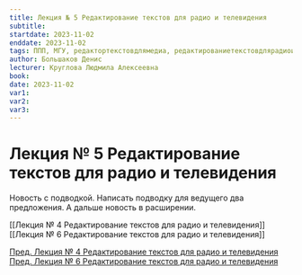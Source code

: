 ```yaml
---
title: Лекция № 5 Редактирование текстов для радио и телевидения
subtitle:
startdate: 2023-11-02
enddate: 2023-11-02
tags: ППП, МГУ, редактортекстовдлямедиа, редактированиетекстовдлярадиоителевидения
author: Большаков Денис
lecturer: Круглова Людмила Алексеевна
book:
date: 2023-11-02
var1:
var2:
var3:
---
```

# Лекция № 5 Редактирование текстов для радио и телевидения

Новость с подводкой. Написать подводку для ведущего два предложения. А дальше новость в расширении. 

[[Лекция № 4 Редактирование текстов для радио и телевидения]]     [[Лекция № 6 Редактирование текстов для радио и телевидения]]

[Пред. Лекция № 4 Редактирование текстов для радио и телевидения](https://github.com/denisbolshakoff/MSU/blob/main/Редактирование%20текстов%20для%20радио%20и%20телевидения/Лекция%20№%204%20Редактирование%20текстов%20для%20радио%20и%20телевидения.md)      [Пред. Лекция № 6 Редактирование текстов для радио и телевидения](https://github.com/denisbolshakoff/MSU/blob/main/Редактирование%20текстов%20для%20радио%20и%20телевидения/Лекция%20№%206%20Редактирование%20текстов%20для%20радио%20и%20телевидения.md)
